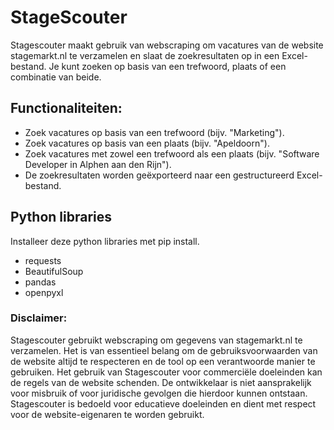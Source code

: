 # StageScouter
Stagescouter maakt gebruik van webscraping om vacatures van de website stagemarkt.nl te verzamelen en slaat de zoekresultaten op in een Excel-bestand. Je kunt zoeken op basis van een trefwoord, plaats of een combinatie van beide.

## Functionaliteiten:
- Zoek vacatures op basis van een trefwoord (bijv. "Marketing").
- Zoek vacatures op basis van een plaats (bijv. "Apeldoorn").
- Zoek vacatures met zowel een trefwoord als een plaats (bijv. "Software Developer in Alphen aan den Rijn").
- De zoekresultaten worden geëxporteerd naar een gestructureerd Excel-bestand.

## Python libraries
Installeer deze python libraries met pip install.
- requests
- BeautifulSoup
- pandas
- openpyxl

### Disclaimer:
Stagescouter gebruikt webscraping om gegevens van stagemarkt.nl te verzamelen. Het is van essentieel belang om de gebruiksvoorwaarden van de website altijd te respecteren en de tool op een verantwoorde manier te gebruiken. Het gebruik van Stagescouter voor commerciële doeleinden kan de regels van de website schenden. De ontwikkelaar is niet aansprakelijk voor misbruik of voor juridische gevolgen die hierdoor kunnen ontstaan. Stagescouter is bedoeld voor educatieve doeleinden en dient met respect voor de website-eigenaren te worden gebruikt.




